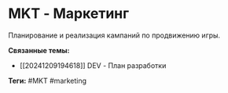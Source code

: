 # MKT - Маркетинг
Планирование и реализация кампаний по продвижению игры.

**Связанные темы:**
- [[20241209194618]] DEV - План разработки

**Теги:** #MKT #marketing